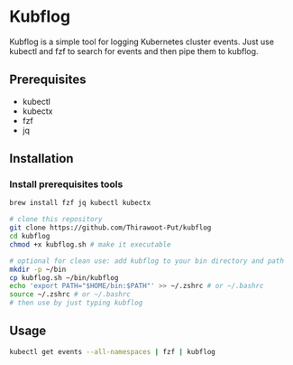 # Kubflog

Kubflog is a simple tool for logging Kubernetes cluster events. Just use kubectl and fzf to search for events and then pipe them to kubflog.

## Prerequisites

- kubectl
- kubectx
- fzf
- jq

## Installation
### Install prerequisites tools
```bash
brew install fzf jq kubectl kubectx
```

```bash
# clone this repository
git clone https://github.com/Thirawoot-Put/kubflog
cd kubflog
chmod +x kubflog.sh # make it executable

# optional for clean use: add kubflog to your bin directory and path
mkdir -p ~/bin
cp kubflog.sh ~/bin/kubflog
echo 'export PATH="$HOME/bin:$PATH"' >> ~/.zshrc # or ~/.bashrc
source ~/.zshrc # or ~/.bashrc
# then use by just typing kubflog
```

## Usage

```bash
kubectl get events --all-namespaces | fzf | kubflog
```
